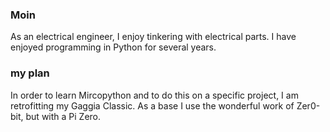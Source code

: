 ### Moin
As an electrical engineer, I enjoy tinkering with electrical parts. I have enjoyed programming in Python for several years.

### my plan
In order to learn Mircopython and to do this on a specific project, I am retrofitting my Gaggia Classic. As a base I use the wonderful work of Zer0-bit, but with a Pi Zero.


<!--
**Rovagoo1/Rovagoo1** is a ✨ _special_ ✨ repository because its `README.md` (this file) appears on your GitHub profile.

Here are some ideas to get you started:

- 🔭 I’m currently working on ...
- 🌱 I’m currently learning ...
- 👯 I’m looking to collaborate on ...
- 🤔 I’m looking for help with ...
- 💬 Ask me about ...
- 📫 How to reach me: ...
- 😄 Pronouns: ...
- ⚡ Fun fact: ...
-->
